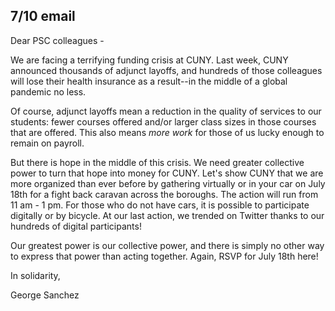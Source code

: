 7/10 email
----

Dear PSC colleagues -
 
We are facing a terrifying funding crisis at CUNY. Last week, CUNY announced thousands of adjunct layoffs, and hundreds of those colleagues will lose their health insurance as a result--in the middle of a global pandemic no less.
 
Of course, adjunct layoffs mean a reduction in the quality of services to our students: fewer courses offered and/or larger class sizes in those courses that are offered. This also means *more work* for those of us lucky enough to remain on payroll.
 
But there is hope in the middle of this crisis. We need greater collective power to turn that hope into money for CUNY. Let's show CUNY that we are more organized than ever before by gathering virtually or in your car on July 18th for a fight back caravan across the boroughs. The action will run from 11 am - 1 pm. For those who do not have cars, it is possible to participate digitally or by bicycle. At our last action, we trended on Twitter thanks to our hundreds of digital participants!
 
Our greatest power is our collective power, and there is simply no other way to express that power than acting together. Again, RSVP for July 18th here!
 
In solidarity,
 
George Sanchez   
